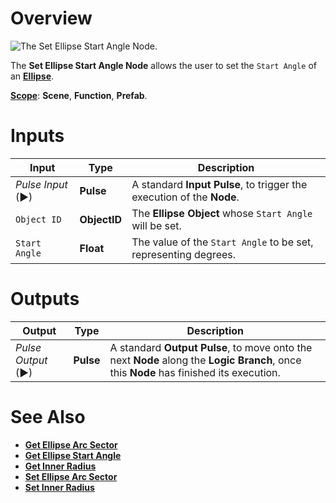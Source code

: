 # Overview

![The Set Ellipse Start Angle Node.](../../../.gitbook/assets/setellipsestartanglenode20241.png)

The **Set Ellipse Start Angle Node** allows the user to set the `Start Angle` of an [**Ellipse**](../../../objects-and-types/scene2d-objects/figma/figmaellipse.md).

[**Scope**](../../overview.md#scopes): **Scene**, **Function**, **Prefab**.

# Inputs

|Input|Type|Description|
|---|---|---|
|*Pulse Input* (►)|**Pulse**|A standard **Input Pulse**, to trigger the execution of the **Node**.|
|`Object ID`|**ObjectID**|The **Ellipse Object** whose `Start Angle` will be set.|
|`Start Angle`|**Float**|The value of the `Start Angle` to be set, representing degrees.|


# Outputs

|Output|Type|Description|
|---|---|---|
|*Pulse Output* (►)|**Pulse**|A standard **Output Pulse**, to move onto the next **Node** along the **Logic Branch**, once this **Node** has finished its execution.|

# See Also

* [**Get Ellipse Arc Sector**](set-ellipse-arc-sector.md)
* [**Get Ellipse Start Angle**](get-ellipse-start-angle.md)
* [**Get Inner Radius**](get-inner-radius.md)
* [**Set Ellipse Arc Sector**](set-ellipse-arc-sector.md)
* [**Set Inner Radius**](set-inner-radius.md)

